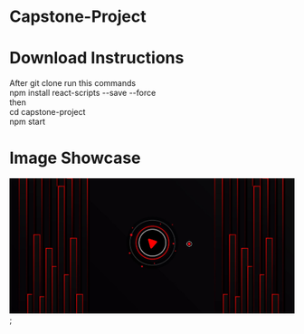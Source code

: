 # Capstone-Project

# Download Instructions

After git clone run this commands \
npm install react-scripts --save --force \
then \
cd capstone-project \
npm start

# Image Showcase

![Alt text](/capstone-project/src/assets/images/ShowCaseImages/Screenshot_1.jpg);